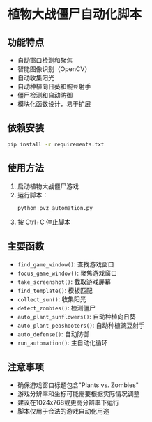 # 植物大战僵尸自动化脚本

## 功能特点

- 自动窗口检测和聚焦
- 智能图像识别（OpenCV）
- 自动收集阳光
- 自动种植向日葵和豌豆射手
- 僵尸检测和自动防御
- 模块化函数设计，易于扩展

## 依赖安装

```bash
pip install -r requirements.txt
```

## 使用方法

1. 启动植物大战僵尸游戏
2. 运行脚本：
   ```bash
   python pvz_automation.py
   ```
3. 按 Ctrl+C 停止脚本

## 主要函数

- `find_game_window()`: 查找游戏窗口
- `focus_game_window()`: 聚焦游戏窗口
- `take_screenshot()`: 截取游戏屏幕
- `find_template()`: 模板匹配
- `collect_sun()`: 收集阳光
- `detect_zombies()`: 检测僵尸
- `auto_plant_sunflowers()`: 自动种植向日葵
- `auto_plant_peashooters()`: 自动种植豌豆射手
- `auto_defense()`: 自动防御
- `run_automation()`: 主自动化循环

## 注意事项

- 确保游戏窗口标题包含"Plants vs. Zombies"
- 游戏分辨率和坐标可能需要根据实际情况调整
- 建议在1024x768或更高分辨率下运行
- 脚本仅用于合法的游戏自动化用途
